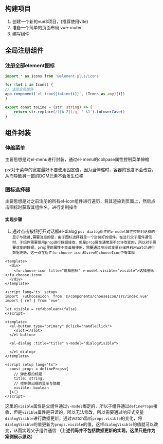 ## 构建项目
1. 创建一个新的vue3项目，(推荐使用vite)
2. 准备一个简单的页面布局 vue-router
3. 编写组件

## 全局注册组件
### 注册全部element图标
```ts
import * as Icons from '@element-plus/icons'

for (let i in Icons) {
// 注册全局组件
app.component(`el-icon${toLine(i)}`, (Icons as any)[i])
}

export const toLine = (str: string) => {
    return str.replace(/([A-Z])/g, '-$1').toLowerCase()
}
```

## 组件封装
### 伸缩菜单
主要思想是对el-menu进行封装，通过el-menu的collpase属性控制菜单伸缩

ps:对于菜单的宽度最好不要使用固定值，因为当伸缩时，容器的宽度不会改变，从而导致另一部的DOM元素不会发生位移


### 图标选择器
主要思想是对之前注册的所有el-icon组件进行遍历，将其渲染到页面上，然后点击图标时获取其组件名，进行复制操作
#### 实现步骤
1. 通过点击按钮打开对话框el-dialog `ps: dialog组件的v-model属性控制对话框的显示与隐藏,需要注意的是，由于图标选择器是一个封装好的组件，在进行父子组件通信时，子组件需要使用prop进行数据接收，但是prop属性通常是不允许改变的，所以对于需要改变的数据，prop里的属性不能直接使用，需要通过响应式变量存储并利用watch进行数据更新，这一点在组件fu-choose-icon和view的chooseIcon中有体现`
```vue
<template>
  <div>
    <fu-choose-icon title="选择图标" v-model:visible="visible">选择图标</fu-choose-icon>
  </div>
</template>

<script lang='ts' setup>
import  FuChooseIcon  from '@/components/chooseIcon/src/index.vue'
import { ref } from 'vue'

let visible = ref<boolean>(false)
</script>
```
```vue
<template>
  <el-button type="primary" @click="handleClick">
    <slot></slot>
  </el-button>

  <el-dialog :title="title" v-model="dialogVisible">
    
  </el-dialog>
</template>

<script setup lang="ts">
  const props = defineProps<{
    // 弹出框的标题
    title: string,
    // 控制弹出框的显示与隐藏
    visible: boolean
  }>()
</script>
```
这里的`visible`属性是父组件通过`v-model`绑定的，所以子组件通过`defineProps`接收，但是`visible`属性是只读的，所以无法修改，所以需要通过响应式变量`dialogVisible`进行数据更新，通过watch监听`props.visible`的变化，将`dialogVisible`的值更新为`props.visible`的值，这样`dialogVisible`的值就可以改变，从而实现父子组件通信 **（上述代码并不包括数据更新的实现，这里只是作为案例展示思路）**
